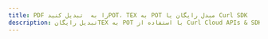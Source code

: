 ---title: PDF را به  تبدیل کنیدPOT، TEX به POT مبدل رایگان یا Curl SDKdescription: تبدیل رایگانTEX به POT با استفاده از Curl Cloud APIs & SDK همچنین اسناد PDF را در Cloud ایجاد، ویرایش و رندر کنید.---